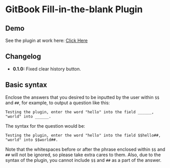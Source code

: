 GitBook Fill-in-the-blank Plugin
===

## Demo

See the plugin at work here: [Click Here](http://ymcatar.gitbooks.io/gitbook-test/content/testing_fbqx.html)

## Changelog

* **0.1.0:** Fixed clear history button.

## Basic syntax

Enclose the answers that you desired to be inputted by the user within ```$$``` and ```##```, for example, to output a question like this:

```
Testing the plugin, enter the word "hello" into the field ______, "world" into ______.
```

The syntax for the question would be:

```
Testing the plugin, enter the word "hello" into the field $$hello##, "world" into $$world##.
```

Note that the whitespaces before or after the phrase enclosed within ```$$``` and ```##``` will not be ignored, so please take extra cares to them. Also, due to the syntax of the plugin, you cannot include ```$$``` and ```##``` as a part of the answer.
